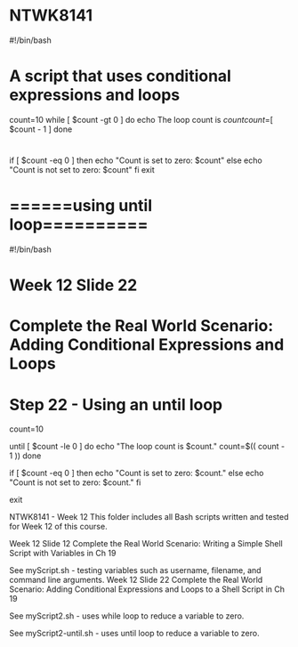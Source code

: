 # NTWK8141

#!/bin/bash
# A script that uses conditional expressions and loops
count=10
while [ $count -gt 0 ]
do
        echo The loop count is $count
        count=$[ $count - 1 ]
done
#
if [ $count -eq 0 ]
then
        echo "Count is set to zero: $count"
else
        echo "Count is not set to zero: $count"
fi
exit

# ======using until loop==========
#!/bin/bash
# Week 12 Slide 22
# Complete the Real World Scenario: Adding Conditional Expressions and Loops
# Step 22 - Using an until loop

count=10

until [ $count -le 0 ]
do
  echo "The loop count is $count."
  count=$(( count - 1 ))
done

if [ $count -eq 0 ]
then
  echo "Count is set to zero: $count."
else
  echo "Count is not set to zero: $count."
fi

exit


NTWK8141 - Week 12
This folder includes all Bash scripts written and tested for Week 12 of this course.

Week 12 Slide 12
Complete the Real World Scenario: Writing a Simple Shell Script with Variables in Ch 19

See myScript.sh - testing variables such as username, filename, and command line arguments.
Week 12 Slide 22
Complete the Real World Scenario: Adding Conditional Expressions and Loops to a Shell Script in Ch 19

See myScript2.sh - uses while loop to reduce a variable to zero.

See myScript2-until.sh - uses until loop to reduce a variable to zero.

